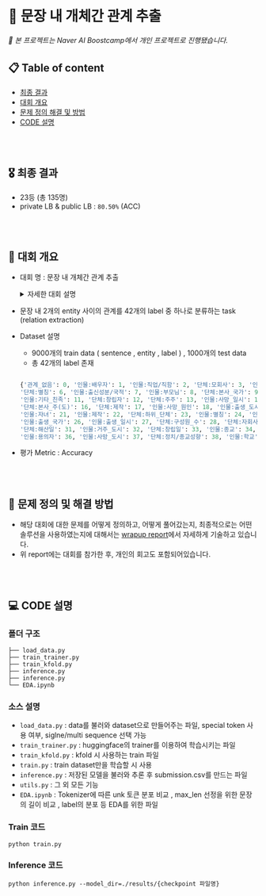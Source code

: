 
# 📑 문장 내 개체간 관계 추출

###### 📌 본 프로젝트는 Naver AI Boostcamp에서 개인 프로젝트로 진행됐습니다.
## 📋 Table of content

- [최종 결과](#Result)<br>
- [대회 개요](#Overview)<br>
- [문제 정의 해결 및 방법](#Solution)<br>
- [CODE 설명](#Code)<br>

<br></br>
## 🎖 최종 결과 <a name = 'Result'></a>
- 23등 (총 135명)
- private LB & public LB : `80.50%` (ACC)

<br></br>
## 👀 대회 개요 <a name = 'Overview'></a>
- 대회 명 : 문장 내 개체간 관계 추출
  <details>
  <summary>자세한 대회 설명</summary>
  <div markdown="1">
    관계 추출(Relation Extraction)은 문장의 단어(Entity)에 대한 속성과 관계를 예측하는 문제입니다. 관계 추출은 지식 그래프 구축을 위한 핵심 구성 요소로, 구조화된 검색, 감정 분석, 질문 답변하기, 요약과 같은 자연어처리 응용 프로그램에서 중요합니다. 비구조적인 자연어 문장에서 구조적인 triple을 추출해 정보를 요약하고, 중요한 성분을 핵심적으로 파악할 수 있습니다.
    이번 대회에서는 문장, 엔티티, 관계에 대한 정보를 통해 ,문장과 엔티티 사이의 관계를 추론하는 모델을 학습시킵니다. 이를 통해 우리의 인공지능 모델이 엔티티들의 속성과 관계를 파악하며 개념을 학습할 수 있습니다. 우리의 model이 정말 언어를 잘 이해하고 있는 지, 평가해 보도록 합니다.
    
    #
    `sentence`: 오라클(구 썬 마이크로시스템즈)에서 제공하는 자바 가상 머신 말고도 각 운영 체제 개발사가 제공하는 자바 가상 머신 및 오픈소스로 개발된 구형 버전의 온전한 자바 VM도 있으며, GNU의 GCJ나 아파치 소프트웨어 재단(ASF: Apache Software Foundation)의 하모니(Harmony)와 같은 아직은 완전하지 않지만 지속적인 오픈 소스 자바 가상 머신도 존재한다.

  `entity 1` : 썬 마이크로시스템즈
    
  `entity 2` : 오라클
    #
  
    `relation` : 단체:별칭
    #
  </div>
  </details>
- 문장 내 2개의 entity 사이의 관계를 42개의 label 중 하나로 분류하는 task (relation extraction)
- Dataset 설명
  - 9000개의 train data ( sentence , entity , label ) , 1000개의 test data
  - 총 42개의 label 존재
  
  ``` python
  
  {'관계_없음': 0, '인물:배우자': 1, '인물:직업/직함': 2, '단체:모회사': 3, '인물:소속단체': 4, '인물:동료': 5, 
  '단체:별칭': 6, '인물:출신성분/국적': 7, '인물:부모님': 8, '단체:본사_국가': 9, '단체:구성원': 10, 
  '인물:기타_친족': 11, '단체:창립자': 12, '단체:주주': 13, '인물:사망_일시': 14, '단체:상위_단체': 15, 
  '단체:본사_주(도)': 16, '단체:제작': 17, '인물:사망_원인': 18, '인물:출생_도시': 19, '단체:본사_도시': 20, 
  '인물:자녀': 21, '인물:제작': 22, '단체:하위_단체': 23, '인물:별칭': 24, '인물:형제/자매/남매': 25, 
  '인물:출생_국가': 26, '인물:출생_일시': 27, '단체:구성원_수': 28, '단체:자회사': 29, '인물:거주_주(도)': 30, 
  '단체:해산일': 31, '인물:거주_도시': 32, '단체:창립일': 33, '인물:종교': 34, '인물:거주_국가': 35, 
  '인물:용의자': 36, '인물:사망_도시': 37, '단체:정치/종교성향': 38, '인물:학교': 39, '인물:사망_국가': 40, '인물:나이': 41} 
  ```
- 평가 Metric : Accuracy

<br></br>
## 📝 문제 정의 및 해결 방법 <a name = 'Solution'></a>
- 해당 대회에 대한 문제를 어떻게 정의하고, 어떻게 풀어갔는지, 최종적으로는 어떤 솔루션을 사용하였는지에 대해서는 [wrapup report](https://www.notion.so/Wrap-up-Report-545c4800791745ccb5cee79cbd0c8542)에서 자세하게 기술하고 있습니다. 
- 위 report에는 대회를 참가한 후, 개인의 회고도 포함되어있습니다. 

<br></br>
## 💻 CODE 설명 <a name = 'Code'></a>
### 폴더 구조 


```
├── load_data.py       
├── train_trainer.py                
├── train_kfold.py            
├── inference.py
├── inference.py            
└── EDA.ipynb        
```


### 소스 설명 
- `load_data.py` : data를 불러와 dataset으로 만들어주는 파일, special token 사용 여부, siglne/multi sequence 선택 가능
- `train_trainer.py` : huggingface의 trainer를 이용하여 학습시키는 파일 
- `train_kfold.py` : kfold 시 사용하는 train 파일
- `train.py` : train dataset만을 학습할 시 사용
- `inference.py` : 저장된 모델을 불러와 추론 후 submission.csv를 만드는 파일
- `utils.py` : 그 외 모든 기능
- `EDA.ipynb` : Tokenizer에 따른 unk 토큰 분포 비교 , max_len 선정을 위한 문장의 길이 비교 , label의 분포 등 EDA를 위한 파일

### Train 코드 

``` 
python train.py
```

### Inference 코드 

``` 
python inference.py --model_dir=./results/{checkpoint 파일명}
```

